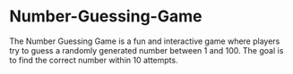 # Number-Guessing-Game
The Number Guessing Game is a fun and interactive game where players try to guess a randomly generated number between 1 and 100. The goal is to find the correct number within 10 attempts.
